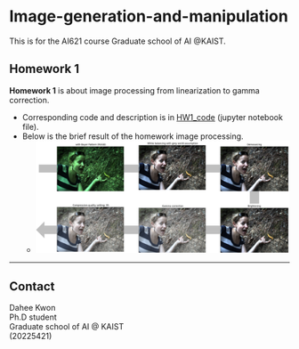 # Image-generation-and-manipulation
This is for the AI621 course Graduate school of AI @KAIST. 



## Homework 1
**Homework 1** is about image processing from linearization to gamma correction. 
- Corresponding code and description is in [HW1_code](https://github.com/daheekwon/Image-generation-and-manipulation/blob/1d4bd2dc968a1fe79c54da30ecda763eaf9fd2f9/20225421_HW1.ipynb) (jupyter notebook file).
- Below is the brief result of the homework image processing. 
  - ![hw1](assets/hw1_results.png)




-------------------------------------------------
## Contact
Dahee Kwon \
Ph.D student \
Graduate school of AI @ KAIST \
(20225421)
